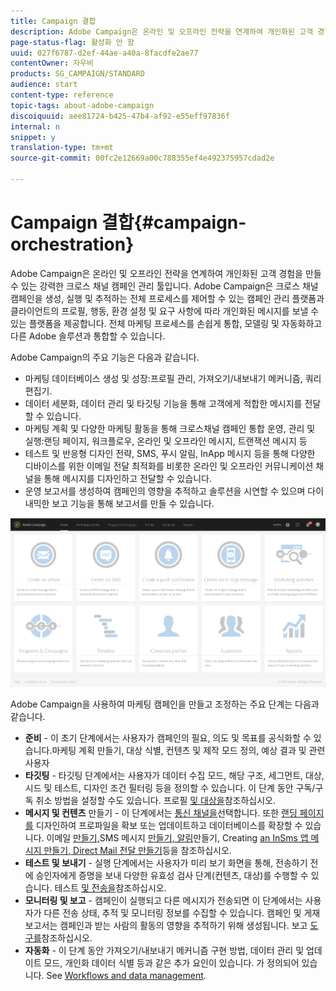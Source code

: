 ```yaml
---
title: Campaign 결합
description: Adobe Campaign은 온라인 및 오프라인 전략을 연계하여 개인화된 고객 경험을 만들 수 있는 강력한 크로스 채널 캠페인 관리 툴입니다.
page-status-flag: 활성화 안 함
uuid: 027f6787-d2ef-44ae-a40a-8facdfe2ae77
contentOwner: 자우비
products: SG_CAMPAIGN/STANDARD
audience: start
content-type: reference
topic-tags: about-adobe-campaign
discoiquuid: aee81724-b425-47b4-af92-e55eff97836f
internal: n
snippet: y
translation-type: tm+mt
source-git-commit: 00fc2e12669a00c788355ef4e492375957cdad2e

---
```



# Campaign 결합{#campaign-orchestration}

Adobe Campaign은 온라인 및 오프라인 전략을 연계하여 개인화된 고객 경험을 만들 수 있는 강력한 크로스 채널 캠페인 관리 툴입니다. Adobe Campaign은 크로스 채널 캠페인을 생성, 실행 및 추적하는 전체 프로세스를 제어할 수 있는 캠페인 관리 플랫폼과 클라이언트의 프로필, 행동, 환경 설정 및 요구 사항에 따라 개인화된 메시지를 보낼 수 있는 플랫폼을 제공합니다. 전체 마케팅 프로세스를 손쉽게 통합, 모델링 및 자동화하고 다른 Adobe 솔루션과 통합할 수 있습니다.

Adobe Campaign의 주요 기능은 다음과 같습니다.

* 마케팅 데이터베이스 생성 및 성장:프로필 관리, 가져오기/내보내기 메커니즘, 쿼리 편집기.
* 데이터 세분화, 데이터 관리 및 타깃팅 기능을 통해 고객에게 적합한 메시지를 전달할 수 있습니다.
* 마케팅 계획 및 다양한 마케팅 활동을 통해 크로스채널 캠페인 통합 운영, 관리 및 실행:랜딩 페이지, 워크플로우, 온라인 및 오프라인 메시지, 트랜잭션 메시지 등
* 테스트 및 반응형 디자인 전략, SMS, 푸시 알림, InApp 메시지 등을 통해 다양한 디바이스를 위한 이메일 전달 최적화를 비롯한 온라인 및 오프라인 커뮤니케이션 채널을 통해 메시지를 디자인하고 전달할 수 있습니다.
* 운영 보고서를 생성하여 캠페인의 영향을 추적하고 솔루션을 시연할 수 있으며 다이내믹한 보고 기능을 통해 보고서를 만들 수 있습니다.

![](assets/overview_home_page.png)

Adobe Campaign을 사용하여 마케팅 캠페인을 만들고 조정하는 주요 단계는 다음과 같습니다.

* **준비** - 이 초기 단계에서는 사용자가 캠페인의 필요, 의도 및 목표를 공식화할 수 있습니다.마케팅 계획 만들기, 대상 식별, 컨텐츠 및 제작 모드 정의, 예상 결과 및 관련 사용자
* **타깃팅** - 타깃팅 단계에서는 사용자가 데이터 수집 모드, 해당 구조, 세그먼트, 대상, 시드 및 테스트, 디자인 조건 필터링 등을 정의할 수 있습니다. 이 단계 동안 구독/구독 취소 방법을 설정할 수도 있습니다. 프로필 [및 대상을](../../audiences/using/about-profiles.md)참조하십시오.
* **메시지 및 컨텐츠** 만들기 - 이 단계에서는 [통신 채널을](../../channels/using/discovering-communication-channels.md)선택합니다. 또한 [랜딩 페이지를](../../channels/using/about-landing-pages.md) 디자인하여 프로파일을 확보 또는 업데이트하고 데이터베이스를 확장할 수 있습니다. 이메일 [만들기,](../../channels/using/creating-an-email.md)SMS 메시지 [](../../channels/using/creating-an-sms-message.md)[만들기, 알림](../../channels/using/preparing-and-sending-a-push-notification.md)만들기, Creating [an InSms 앱 메시지 만들기, Direct Mail 전달 만들기](../../channels/using/about-in-app-messaging.md)[](../../channels/using/creating-the-direct-mail.md)등을 참조하십시오.
* **테스트 및 보내기** - 실행 단계에서는 사용자가 미리 보기 화면을 통해, 전송하기 전에 승인자에게 증명을 보내 다양한 유효성 검사 단계(컨텐츠, 대상)를 수행할 수 있습니다. 테스트 [및 전송을](../../sending/using/about-sending-messages-with-campaign.md)참조하십시오.
* **모니터링 및 보고** - 캠페인이 실행되고 다른 메시지가 전송되면 이 단계에서는 사용자가 다른 전송 상태, 추적 및 모니터링 정보를 수집할 수 있습니다. 캠페인 및 게재 보고서는 캠페인과 받는 사람의 활동의 영향을 추적하기 위해 생성됩니다. 보고 [도구를](../../reporting/using/about-dynamic-reports.md)참조하십시오.
* **자동화** - 이 단계 동안 가져오기/내보내기 메커니즘 구현 방법, 데이터 관리 및 업데이트 모드, 개인화 데이터 식별 등과 같은 추가 요인이 있습니다. 가 정의되어 있습니다. See [Workflows and data management](../../automating/using/workflow-data-and-processes.md).


